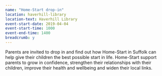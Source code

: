 ```yaml
---
name: "Home-Start drop-in"
location: haverhill-library
location-text: Haverhill Library
event-start-date: 2019-04-04
event-start-time: 1000
event-end-time: 1400
breadcrumb: y
---
```


Parents are invited to drop in and find out how Home-Start in Suffolk can help give their children the best possible start in life. Home-Start support parents to grow in confidence, strengthen their relationships with their children, improve their health and wellbeing and widen their local links.
